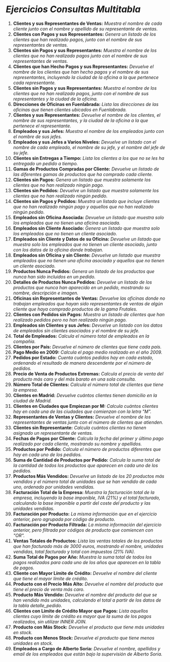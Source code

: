 <!-- Autor: Daniel Benjamin Perez Morales -->
<!-- GitHub: https://github.com/D4nitrix13 -->
<!-- GitLab: https://gitlab.com/D4nitrix13 -->
<!-- Correo electrónico: danielperezdev@proton.me -->

# ***Ejercicios Consultas Multitabla***

1. **Clientes y sus Representantes de Ventas:** *Muestra el nombre de cada cliente junto con el nombre y apellido de su representante de ventas.*
2. **Clientes con Pagos y sus Representantes:** *Genera un listado de los clientes que han realizado pagos, junto con el nombre de sus representantes de ventas.*
3. **Clientes sin Pagos y sus Representantes:** *Muestra el nombre de los clientes que no han realizado pagos junto con el nombre de sus representantes de ventas.*
4. **Clientes que han Hecho Pagos y sus Representantes:** *Devuelve el nombre de los clientes que han hecho pagos y el nombre de sus representantes, incluyendo la ciudad de la oficina a la que pertenece cada representante.*
5. **Clientes sin Pagos y sus Representantes:** *Muestra el nombre de los clientes que no han realizado pagos, junto con el nombre de sus representantes y la ciudad de la oficina.*
6. **Direcciones de Oficinas en Fuenlabrada:** *Lista las direcciones de las oficinas que tienen clientes ubicados en Fuenlabrada.*
7. **Clientes y sus Representantes:** *Devuelve el nombre de los clientes, el nombre de sus representantes, y la ciudad de la oficina a la que pertenece el representante.*
8. **Empleados y sus Jefes:** *Muestra el nombre de los empleados junto con el nombre de sus jefes.*
9. **Empleados y sus Jefes a Varios Niveles:** *Devuelve un listado con el nombre de cada empleado, el nombre de su jefe, y el nombre del jefe de su jefe.*
10. **Clientes sin Entregas a Tiempo:** *Lista los clientes a los que no se les ha entregado un pedido a tiempo.*
11. **Gamas de Productos Compradas por Cliente:** *Devuelve un listado de las diferentes gamas de productos que ha comprado cada cliente.*
12. **Clientes sin Pagos:** *Genera un listado que muestra solamente los clientes que no han realizado ningún pago.*
13. **Clientes sin Pedidos:** *Devuelve un listado que muestra solamente los clientes que no han realizado ningún pedido.*
14. **Clientes sin Pagos y Pedidos:** *Muestra un listado que incluye clientes que no han realizado ningún pago y aquellos que no han realizado ningún pedido.*
15. **Empleados sin Oficina Asociada:** *Devuelve un listado que muestra solo los empleados que no tienen una oficina asociada.*
16. **Empleados sin Cliente Asociado:** *Genera un listado que muestra solo los empleados que no tienen un cliente asociado.*
17. **Empleados sin Cliente y Datos de su Oficina:** *Devuelve un listado que muestra solo los empleados que no tienen un cliente asociado, junto con los datos de la oficina donde trabajan.*
18. **Empleados sin Oficina y sin Cliente:** *Devuelve un listado que muestra empleados que no tienen una oficina asociada y aquellos que no tienen un cliente asociado.*
19. **Productos Nunca Pedidos:** *Genera un listado de los productos que nunca han sido incluidos en un pedido.*
20. **Detalles de Productos Nunca Pedidos:** *Devuelve un listado de los productos que nunca han aparecido en un pedido, mostrando su nombre, descripción e imagen.*
21. **Oficinas sin Representantes de Ventas:** *Devuelve las oficinas donde no trabajan empleados que hayan sido representantes de ventas de algún cliente que haya comprado productos de la gama Frutales.*
22. **Clientes con Pedidos sin Pagos:** *Muestra un listado de clientes que han realizado pedidos pero no han realizado ningún pago.*
23. **Empleados sin Clientes y sus Jefes:** *Devuelve un listado con los datos de empleados sin clientes asociados y el nombre de su jefe.*
24. **Total de Empleados:** *Calcula el número total de empleados en la compañía.*
25. **Clientes por País:** *Devuelve el número de clientes que tiene cada país.*
26. **Pago Medio en 2009:** *Calcula el pago medio realizado en el año 2009.*
27. **Pedidos por Estado:** *Cuenta cuántos pedidos hay en cada estado, ordenando el resultado de manera descendente por el número de pedidos.*
28. **Precio de Venta de Productos Extremas:** *Calcula el precio de venta del producto más caro y del más barato en una sola consulta.*
29. **Número Total de Clientes:** *Calcula el número total de clientes que tiene la empresa.*
30. **Clientes en Madrid:** *Devuelve cuántos clientes tienen domicilio en la ciudad de Madrid.*
31. **Clientes en Ciudades que Empiezan por M:** *Calcula cuántos clientes hay en cada una de las ciudades que comienzan con la letra "M".*
32. **Representantes de Ventas y Clientes:** *Devuelve el nombre de los representantes de ventas junto con el número de clientes que atienden.*
33. **Clientes sin Representante:** *Calcula cuántos clientes no tienen asignado un representante de ventas.*
34. **Fechas de Pagos por Cliente:** *Calcula la fecha del primer y último pago realizado por cada cliente, mostrando su nombre y apellidos.*
35. **Productos por Pedido:** *Calcula el número de productos diferentes que hay en cada uno de los pedidos.*
36. **Suma de Cantidad de Productos por Pedido:** *Calcula la suma total de la cantidad de todos los productos que aparecen en cada uno de los pedidos.*
37. **Productos Más Vendidos:** *Devuelve un listado de los 20 productos más vendidos y el número total de unidades que se han vendido de cada uno, ordenado por unidades vendidas.*
38. **Facturación Total de la Empresa:** *Muestra la facturación total de la empresa, incluyendo la base imponible, IVA (21%) y el total facturado, calculando la base imponible a partir del coste del producto y las unidades vendidas.*
39. **Facturación por Producto:** *La misma información que en el ejercicio anterior, pero agrupada por código de producto.*
40. **Facturación por Producto Filtrada:** *La misma información del ejercicio anterior, pero filtrada por códigos de producto que comiencen con "OR".*
41. **Ventas Totales de Productos:** *Lista las ventas totales de los productos que han facturado más de 3000 euros, mostrando el nombre, unidades vendidas, total facturado y total con impuestos (21% IVA).*
42. **Suma Total de Pagos por Año:** *Muestra la suma total de todos los pagos realizados para cada uno de los años que aparecen en la tabla de pagos.*
43. **Cliente con Mayor Límite de Crédito:** *Devuelve el nombre del cliente que tiene el mayor límite de crédito.*
44. **Producto con el Precio Más Alto:** *Devuelve el nombre del producto que tiene el precio de venta más caro.*
45. **Producto Más Vendido:** *Devuelve el nombre del producto del que se han vendido más unidades, calculando el total a partir de los datos de la tabla detalle_pedido.*
46. **Clientes con Límite de Crédito Mayor que Pagos:** *Lista aquellos clientes cuyo límite de crédito es mayor que la suma de los pagos realizados, sin utilizar INNER JOIN.*
47. **Producto con Más Stock:** *Devuelve el producto que tiene más unidades en stock.*
48. **Producto con Menos Stock:** *Devuelve el producto que tiene menos unidades en stock.*
49. **Empleados a Cargo de Alberto Soria:** *Devuelve el nombre, apellidos y email de los empleados que están bajo la supervisión de Alberto Soria.*
